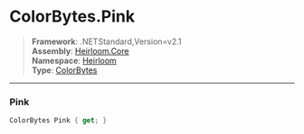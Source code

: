 # ColorBytes.Pink

> **Framework**: .NETStandard,Version=v2.1  
> **Assembly**: [Heirloom.Core][0]  
> **Namespace**: [Heirloom][0]  
> **Type**: [ColorBytes][1]  

--------------------------------------------------------------------------------

### Pink

```cs
ColorBytes Pink { get; }
```

[0]: ../Heirloom.Core.md
[1]: Heirloom.ColorBytes.md
